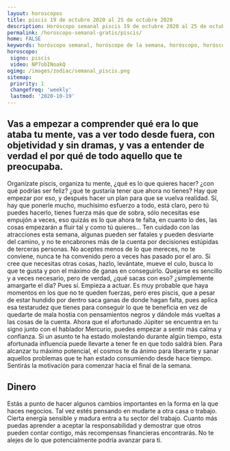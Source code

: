 ```yaml
---
layout: horoscopos
title: piscis 19 de octubre 2020 al 25 de octubre 2020 
description: Horóscopo semanal piscis 19 de octubre 2020 al 25 de octubre 2020. Vas a empezar a comprender qué era lo que ataba tu mente, vas a ver todo desde fuera, con objetividad y sin dramas, y vas a entender de verdad el por qué de todo aquello que te preocupaba. 
permalink: /horoscopo-semanal-gratis/piscis/
home: FALSE
keywords: horóscopo semanal, horóscopo de la semana, horóscopo, horóscopo gratis,horóscopos, horóscopo esperanza gracia, horoscopos piscis la semana, horóscopos gratis, Tarot, Astrologia, Zodíaco, piscis, horoscopo gratis, semanal
horoscopo:
 signo: piscis
 video: NP7obINoakQ
ogimg: /images/zodiac/semanal_piscis.png
sitemap:
 priority: 1
 changefreq: 'weekly'
 lastmod: '2020-10-19'
---
```




## Vas a empezar a comprender qué era lo que ataba tu mente, vas a ver todo desde fuera, con objetividad y sin dramas, y vas a entender de verdad el por qué de todo aquello que te preocupaba. 

Organízate piscis, organiza tu mente, ¿qué es lo que quieres hacer? ¿con qué podrías ser feliz? ¿qué te gustaría tener que ahora no tienes? Hay que empezar por eso, y después hacer un plan para que se vuelva realidad. Sí, hay que ponerle mucho, muchísimo esfuerzo a todo, está claro, pero tú puedes hacerlo, tienes fuerza más que de sobra, sólo necesitas ese empujón a veces, eso quizás es lo que ahora te falta, en cuanto lo des, las cosas empezarán a fluir tal y como tú quieres… Ten cuidado con las atracciones esta semana, algunas pueden ser fatales y pueden desviarte del camino, y no te encabrones más de la cuenta por decisiones estúpidas de terceras personas. No aceptes menos de lo que mereces, no te conviene, nunca te ha convenido pero a veces has pasado por el aro. Si cree que necesitas otras cosas, hazlo, levántate, mueve el culo, busca lo que te gusta y pon el máximo de ganas en conseguirlo. Quejarse es sencillo y a veces necesario, pero de verdad, ¿qué sacas con eso? ¿simplemente amargarte el día? Pues sí. Empieza a actuar. Es muy probable que haya momentos en los que no te queden fuerzas, pero eres piscis, que a pesar de estar hundido por dentro saca ganas de donde hagan falta, pues aplica esa testarudez que tienes para conseguir lo que te beneficia en vez de quedarte de mala hostia con pensamientos negros y dándole más vueltas a las cosas de la cuenta. Ahora que el afortunado Júpiter se encuentra en tu signo junto con el hablador Mercurio, puedes empezar a sentir más calma y confianza. Si un asunto te ha estado molestando durante algún tiempo, esta afortunada influencia puede llevarte a tener fe en que todo saldrá bien. Para alcanzar tu máximo potencial, el cosmos te da ánimo para liberarte y sanar aquellos problemas que te han estado consumiendo desde hace tiempo. Sentirás la motivación para comenzar hacia el final de la semana.

## Dinero

Estás a punto de hacer algunos cambios importantes en la forma en la que haces negocios. Tal vez estés pensando en mudarte a otra casa o trabajo. Cierta energía sensible y madura entra a tu sector del trabajo. Cuanto más puedas aprender a aceptar la responsabilidad y demostrar que otros pueden contar contigo, más recompensas financieras encontrarás. No te alejes de lo que potencialmente podría avanzar para ti.